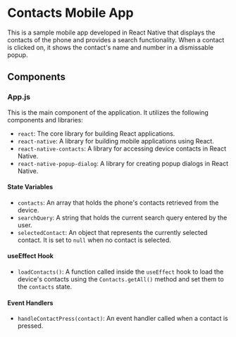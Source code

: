 # Contacts Mobile App

This is a sample mobile app developed in React Native that displays the contacts of the phone and provides a search functionality. When a contact is clicked on, it shows the contact's name and number in a dismissable popup.

## Components

### App.js

This is the main component of the application. It utilizes the following components and libraries:

- `react`: The core library for building React applications.
- `react-native`: A library for building mobile applications using React.
- `react-native-contacts`: A library for accessing device contacts in React Native.
- `react-native-popup-dialog`: A library for creating popup dialogs in React Native.

#### State Variables

- `contacts`: An array that holds the phone's contacts retrieved from the device.
- `searchQuery`: A string that holds the current search query entered by the user.
- `selectedContact`: An object that represents the currently selected contact. It is set to `null` when no contact is selected.

#### useEffect Hook

- `loadContacts()`: A function called inside the `useEffect` hook to load the device's contacts using the `Contacts.getAll()` method and set them to the `contacts` state.

#### Event Handlers

- `handleContactPress(contact)`: An event handler called when a contact is pressed.

